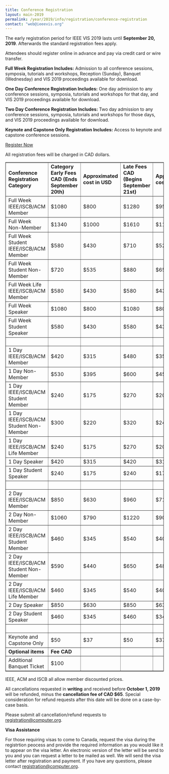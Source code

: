 ```yaml
---
title: Conference Registration
layout: main-2019
permalink: /year/2019/info/registration/conference-registration
contact: "web@ieeevis.org"
---
```


The early registration period for IEEE VIS 2019 lasts until **September 20, 2019**. Afterwards the standard registration fees apply.

Attendees should register online in advance and pay via credit card or wire transfer. 

**Full Week Registration Includes:** Admission to all conference sessions, symposia, tutorials and workshops, Reception (Sunday), Banquet (Wednesday) and VIS 2019 proceedings available for download.

**One Day Conference Registration Includes:** One day admission to any conference sessions, symposia, tutorials and workshops for that day, and VIS 2019 proceedings available for download.

**Two Day Conference Registration Includes:**  Two day admission to any conference sessions, symposia, tutorials and workshops for those days, and VIS 2019 proceedings available for download.

**Keynote and Capstone Only Registration Includes:** Access to keynote and capstone conference sessions.


<p class="ieeevis-btn-wrapper"><a href="http://www.cvent.com/d/p6q0rp" width="150" class="ieeevis-btn">Register Now</a></p>

All registration fees will be charged in CAD dollars. 

<table border="1">
  <tbody>
    <tr>
      <td><strong>Conference Registration Category</strong></td>
      <td><strong>Category	Early Fees CAD (Ends September 20th)</strong></td> 
      <td><strong>Approximated cost in USD</strong></td> 
      <td><strong>Late Fees CAD (Begins September 21st)</td>
      <td><strong>Approximated cost in USD</td>
    </tr> 
    <tr>
      <td>Full Week IEEE/ISCB/ACM Member</td> 
      <td>$1080</td> 
      <td>$800</td> 
      <td>$1280</td> 
      <td>$955</td> 
    </tr> 
    <tr> 
      <td>Full Week Non-Member</td>
      <td>$1340</td> 
      <td>$1000</td> 
      <td>$1610</td> 
      <td>$1195</td>
    </tr> 
    <tr> 
      <td>Full Week Student IEEE/ISCB/ACM Member</td>
      <td>$580</td>  
      <td>$430</td> 
      <td>$710</td> 
      <td>$525</td>
    </tr> 
    <tr> 
      <td>Full Week Student Non-Member</td> 
      <td>$720</td> 
      <td>$535</td> 
      <td>$880</td> 
      <td>$655</td>
    </tr> 
    <tr> 
      <td>Full Week Life IEEE/ISCB/ACM Member</td> 
      <td>$580</td> 
      <td>$430</td> 
      <td>$580</td> 
      <td>$430</td>
    </tr> 
    <tr> 
      <td>Full Week Speaker</td> 
      <td>$1080</td> 
      <td>$800</td> 
      <td>$1080</td> 
      <td>$800</td>
    </tr> 
    <tr> 
      <td>Full Week Student Speaker</td> 
      <td>$580</td>
      <td>$430</td> 
      <td>$580</td> 
      <td>$430</td>
    </tr> 
    <tr> 
      <td>&nbsp;</td> 
      <td>&nbsp;</td> 
      <td>&nbsp;</td>
      <td>&nbsp;</td> 
      <td>&nbsp;</td> 
    </tr> 
    <tr> 
      <td>1 Day IEEE/ISCB/ACM Member</td> 
      <td>$420</td> 
      <td>$315</td> 
      <td>$480</td> 
      <td>$355</td>
    </tr> 
    <tr> 
      <td>1 Day Non-Member</td> 
      <td>$530</td> 
      <td>$395</td> 
      <td>$600</td> 
      <td>$450</td>
    </tr> 
    <tr> 
      <td>1 Day IEEE/ISCB/ACM Student Member</td> 
      <td>$240</td> 
      <td>$175</td> 
      <td>$270</td> 
      <td>$200</td>
    </tr> 
    <tr> 
      <td>1 Day IEEE/ISCB/ACM Student Non-Member</td> 
      <td>$300</td> 
      <td>$220</td> 
      <td>$320</td> 
      <td>$240</td>
    </tr> 
    <tr> 
      <td>1 Day IEEE/ISCB/ACM Life Member</td> 
      <td>$240</td> 
      <td>$175</td> 
      <td>$270</td> 
      <td>$200</td>
    </tr> 
    <tr> 
      <td>1 Day Speaker</td> 
      <td>$420</td> 
      <td>$315</td> 
      <td>$420</td> 
      <td>$315</td> 
    </tr> 
    <tr> 
      <td>1 Day Student Speaker</td> 
      <td>$240</td> 
      <td>$175</td> 
      <td>$240</td> 
      <td>$175</td> 
    </tr> 
    <tr> 
      <td>&nbsp;</td> 
      <td>&nbsp;</td> 
      <td>&nbsp;</td> 
      <td>&nbsp;</td> 
      <td>&nbsp;</td> 
    </tr> 
    <tr> 
     <td>2 Day IEEE/ISCB/ACM Member</td> 
      <td>$850</td> 
      <td>$630</td> 
      <td>$960</td> 
      <td>$715</td> 
    </tr> 
    <tr> 
      <td>2 Day Non-Member</td> 
      <td>$1060</td>
      <td>$790</td> 
      <td>$1220</td> 
      <td>$905</td> 
    </tr> 
    <tr> 
      <td>2 Day IEEE/ISCB/ACM Student Member</td> 
      <td>$460</td>
      <td>$345</td> 
      <td>$540</td> 
      <td>$400</td>  
    </tr> 
    <tr> 
      <td>2 Day IEEE/ISCB/ACM Student Non-Member</td> 
      <td>$590</td> 
      <td>$440</td> 
      <td>$650</td> 
      <td>$485</td>  
     </tr> 
    <tr> 
      <td>2 Day IEEE/ISCB/ACM Life Member</td> 
      <td>$460</td>
      <td>$345</td> 
      <td>$540</td> 
      <td>$400</td> 
    </tr> 
    <tr> 
      <td>2 Day Speaker</td> 
      <td>$850</td> 
      <td>$630</td> 
      <td>$850</td> 
      <td>$630</td> 
    </tr> 
    <tr> 
      <td>2 Day Student Speaker</td> 
      <td>$460</td> 
      <td>$345</td> 
      <td>$460</td> 
      <td>$345</td> 
    </tr> 
    <tr> 
      <td>&nbsp;</td> 
      <td>&nbsp;</td> 
      <td>&nbsp;</td> 
      <td>&nbsp;</td> 
      <td>&nbsp;</td> 
    </tr> 
    <tr> 
      <td>Keynote and Capstone Only</td> 
      <td>$50</td> 
      <td>$37</td> 
      <td>$50</td> 
      <td>$37</td> 
    </tr> 
    <tr> 
      <td><strong>Optional items</strong></td> 
      <td><strong>Fee CAD</strong></td> 
      <td>&nbsp;</td>
      <td>&nbsp;</td> 
      <td>&nbsp;</td> 
     </tr> 
    <tr> 
      <td>Additional Banquet Ticket</td> 
      <td>$100</td> 
      <td>&nbsp;</td> 
      <td>&nbsp;</td> 
      <td>&nbsp;</td>
    </tr> 
  </tbody> 
</table> 

IEEE, ACM and ISCB all allow member discounted prices. 

All cancellations requested in **writing** and received before **October 1, 2019** will be refunded, minus the **cancellation fee of CAD $65**. Special consideration for refund requests after this date will be done on a case-by-case basis. 

Please submit all cancellation/refund requests to [registration@computer.org](mailto:registration@computer.org). 

**Visa Assistance**

For those requiring visas to come to Canada, request the visa during the registrtion peocess and provide the required information as you would like it to appear on the visa letter. An electronic version of the letter will be send to you and you can request a letter to be mailed as well. We will send the visa letter after registration and payment. If you have any questions, please contact [registration@computer.org](mailto:registration@computer.org). 






